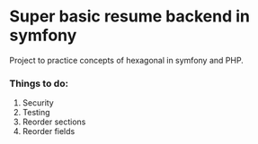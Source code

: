 # Super basic resume backend in symfony

Project to practice concepts of hexagonal in symfony and PHP.

### Things to do:
1. Security
2. Testing
3. Reorder sections
4. Reorder fields
